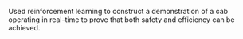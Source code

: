 Used reinforcement learning to construct a demonstration of a cab operating in real-time to prove that both safety and efficiency can be achieved.
